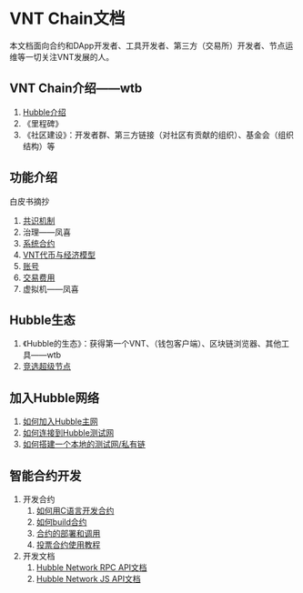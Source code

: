 # VNT Chain文档

本文档面向合约和DApp开发者、工具开发者、第三方（交易所）开发者、节点运维等一切关注VNT发展的人。

## VNT Chain介绍——wtb

1. [Hubble介绍](./01-introduction/hubble.md)
1. 《里程碑》
1. 《社区建设》：开发者群、第三方链接（对社区有贡献的组织）、基金会（组织结构）等

## 功能介绍

白皮书摘抄

1. [共识机制](./01-introduction/consensus.md)
1. 治理——凤喜
1. [系统合约](./01-introduction/system-contract.md)
1. [VNT代币与经济模型](./03-ecological/vnt-token.md)
1. [账号](./01-introduction/account.md)
1. [交易费用](./01-introduction/gas.md)
1. 虚拟机——凤喜

## Hubble生态

1. 《Hubble的生态》：获得第一个VNT、（钱包客户端）、区块链浏览器、其他工具——wtb
1. [竞选超级节点](./04-bp/become-to-witness.md)

## 加入Hubble网络

1. [如何加入Hubble主网](./05-network/connect-to-hubble-network.md)
1. [如何连接到Hubble测试网](./05-network/connect-to-hubble-testnet.md)
1. [如何搭建一个本地的测试网/私有链](../introduction/set-up-vnt-network/set-up-4-node-vnt-network.md)

## 智能合约开发

1. 开发合约
    1. [如何用C语言开发合约](https://github.com/vntchain/vnt-documentation/blob/master/smart-contract/write-contract.md)
    1. [如何build合约](https://github.com/vntchain/vnt-documentation/blob/master/smart-contract/compile-contract.md)
    1. [合约的部署和调用](https://github.com/vntchain/vnt-documentation/blob/master/smart-contract/deploy-contract-tutorial.md)
    1. [投票合约使用教程](https://github.com/vntchain/vnt-documentation/blob/master/introduction/take-part-in-witness-election/take-part-in-witness-election.md)
1. 开发文档
    1. [Hubble Network RPC API文档](https://github.com/vntchain/vnt-documentation/blob/master/api/vnt-json-rpc-api.md)
    1. [Hubble Network JS API文档](https://github.com/vntchain/vnt.js/blob/master/doc/api-reference.md)
